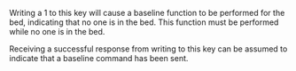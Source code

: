 Writing a 1 to this key will cause a baseline function to be performed for the bed, indicating that no one is in the bed.   This function must be performed while no one is in the bed.

Receiving a successful response from writing to this key can be assumed to indicate that a baseline command has been sent.